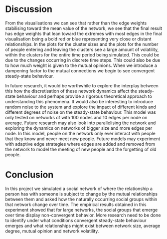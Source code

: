 # Discussion

From the visualisations we can see that rather than the edge weights stabilising toward
the mean value of the network, we see that the final result has edge weights that lean toward the extremes with most edges in the final visualisation being a bold red or blue representing very close or distant relationships. In the plots for the cluster sizes and the plots for the number of people entering and leaving the clusters see a large amount of volatility, within the clusters for the entire time period being simulated. This could be due to the changes occurring in discrete time steps. This could also be due to how much weight is given to the mutual opinions. When we introduce a dampening factor to the mutual connections we begin to see convergent steady-state behaviour.

In future research, it would be worthwhile to explore the interplay between this how the discretisation of these network dynamics affect the steady-state behaviour and perhaps provide a rigorous theoretical approach to understanding this phenomena. It would also be interesting to introduce random noise to the system and explore the impact of different kinds and different degrees of noise on the steady-state behaviour. This model was only tested on networks of with $100$ nodes and $10$ edges per node on average. Future research may also look into parallelising the network and exploring the dynamics on networks of bigger size and more edges per node. In this model, people on the network only ever interact with people that they know and never meet new people. Future models may experiment with adaptive edge strategies where edges are added and removed from the network to model the meeting of new people and the forgetting of old people.

# Conclusion

In this project we simulated a social network of where the relationship a person has with someone is subject to change by the mutual relationships between them and asked how the naturally occurring social groups within that network change over time. The empirical results obtained in this experiment showed that for large networks, the social groups that emerge over time display non-convergent behavior. More research need to be done to identify under what conditions convergent steady-state behaviour emerges and what relationships might exist between network size, average degree, mutual opinion and network volatility.
